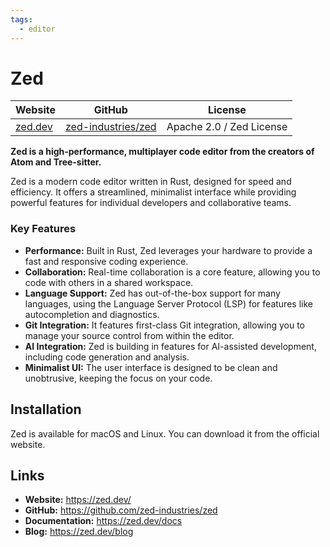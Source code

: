 ```yaml
---
tags:
  - editor
---
```


# Zed

| Website | GitHub | License |
| --- | --- | --- |
| [zed.dev](https://zed.dev/) | [zed-industries/zed](https://github.com/zed-industries/zed) | Apache 2.0 / Zed License |

**Zed is a high-performance, multiplayer code editor from the creators of Atom and Tree-sitter.**

Zed is a modern code editor written in Rust, designed for speed and efficiency. It offers a streamlined, minimalist interface while providing powerful features for individual developers and collaborative teams.

### Key Features

*   **Performance:** Built in Rust, Zed leverages your hardware to provide a fast and responsive coding experience.
*   **Collaboration:** Real-time collaboration is a core feature, allowing you to code with others in a shared workspace.
*   **Language Support:** Zed has out-of-the-box support for many languages, using the Language Server Protocol (LSP) for features like autocompletion and diagnostics.
*   **Git Integration:** It features first-class Git integration, allowing you to manage your source control from within the editor.
*   **AI Integration:** Zed is building in features for AI-assisted development, including code generation and analysis.
*   **Minimalist UI:** The user interface is designed to be clean and unobtrusive, keeping the focus on your code.

## Installation

Zed is available for macOS and Linux. You can download it from the official website.

## Links

*   **Website:** https://zed.dev/
*   **GitHub:** https://github.com/zed-industries/zed
*   **Documentation:** https://zed.dev/docs
*   **Blog:** https://zed.dev/blog